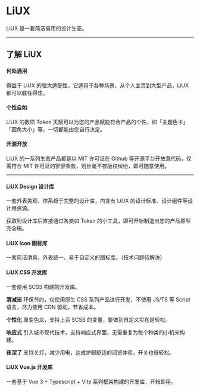 # LiUX

LiUX 是一套简洁易用的设计生态。

------

## 了解 LiUX

#### 何处通用

得益于 LiUX 的强大适配性，它适用于各种场景，从个人主页到大型产品，LiUX 都可以胜任得住。

#### 个性自如

LiUX 的数项 Token 天赋可以为您的产品赋能符合产品的个性，如「主题色卡」「圆角大小」等，一切都能由您自行决定。

#### 开源开放

LiUX 的一系列生态产品都是以 MIT 许可证在 Github 等开源平台开放源代码，仅需符合 MIT 许可证的寥寥条款，则丝毫不存版权纠纷，即可随意使用。

------

#### LiUX Design 设计库

一套外表美观、体系趋于完整的设计库，内含有 LiUX 的设计标准、设计组件等设计用资源。

获取到设计库后直接通过各类如 Token 的小工具，即可开始制造出您的产品原型完全稿。

#### LiUX Icon 图标库

一套简洁清爽、外表统一、易于自定义的图标库。（技术问题待解决）

#### LiUX CSS 开发库

一套使用 SCSS 构建的开发库。

**清减洁** 环保节约，仅使用原生 CSS 系列产品进行开发，不使用 JS/TS 等 Script 语言，尽力使用 CDN 驱动，节省成本。

**个性化** 原变色龙，支持上百 SCSS 的变量，要做到自定义实在是轻松。

**响应式** 引入城市现代技术，支持响应式界面，无需重复为每个种类的小机来构建。

**夜深了** 支持关灯，减少用电，达成护眼舒适的阅览体验，开关也很轻松。

#### LiUX Vue.js 开发库

一套基于 Vue 3 + Typescript + Vite 系列框架构建的开发库，开箱即用。